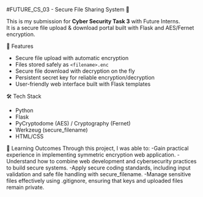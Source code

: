#FUTURE_CS_03 - Secure File Sharing System 🔐

This is my submission for **Cyber Security Task 3** with Future Interns.  
It is a secure file upload & download portal built with Flask and AES/Fernet encryption.

🚀 Features
- Secure file upload with automatic encryption
- Files stored safely as `<filename>.enc`
- Secure file download with decryption on the fly
- Persistent secret key for reliable encryption/decryption
- User-friendly web interface built with Flask templates

🛠 Tech Stack
- Python
- Flask
- PyCryptodome (AES) / Cryptography (Fernet)
- Werkzeug (secure_filename)
- HTML/CSS

🎯 Learning Outcomes
Through this project, I was able to:
-Gain practical experience in implementing symmetric encryption web application.
-Understand how to combine web development and cybersecurity practices to build secure systems.
-Apply secure coding standards, including input validation and safe file handling with secure_filename.
-Manage sensitive files effectively using .gitignore, ensuring that keys and uploaded files remain private.
